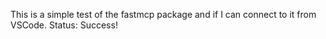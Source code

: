 This is a simple test of the fastmcp package and if I can connect to 
it from VSCode. Status: Success!